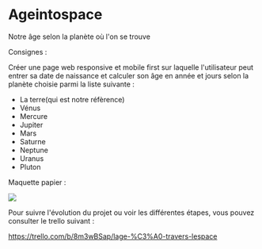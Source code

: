 # Ageintospace
Notre âge selon la planète où l'on se trouve <br/>

Consignes :

Créer une page web responsive et mobile first sur laquelle l'utilisateur peut entrer sa date de naissance et calculer son âge en année et jours selon la planète choisie parmi la liste suivante :

<ul>
  <li>La terre(qui est notre réfèrence)</li>
  <li>Vénus</li>
  <li>Mercure</li>
  <li>Jupiter</li>
  <li>Mars</li>
  <li>Saturne</li>
  <li>Neptune</li>
  <li>Uranus</li>
  <li>Pluton</li>

</ul>  

Maquette papier :

<img src=ageintospace/assets/img/maquette.jpg>

Pour suivre l'évolution du projet ou voir les différentes étapes, vous pouvez consulter le trello suivant :

https://trello.com/b/8m3wBSap/lage-%C3%A0-travers-lespace
